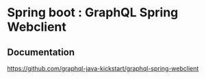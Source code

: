 # Spring boot : GraphQL Spring Webclient

## Documentation

https://github.com/graphql-java-kickstart/graphql-spring-webclient
